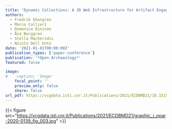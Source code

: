 ```yaml
---
title: 'Dynamic Collections: A 3D Web Infrastructure for Artifact Engagement'
authors:
  - Fredrik Ekengren
  - Marco Callieri
  - Domenica Dininno
  - Åsa Berggren
  - Stella Macheridis
  - Nicolo Dell Unto
date: '2021-01-01T00:00:00Z'
publication_types: ['paper-conference']
publication: '*Open Archaeology*'
featured: false

image:
#    caption: 'Image'
    focal_point: ''
    preview_only: false
    share: false
url_pdf: https://vcgdata.isti.cnr.it/Publications/2021/ECDBMD21/10.1515_opar-2020-0139.pdf
---
```

{{< figure src="https://vcgdata.isti.cnr.it/Publications/2021/ECDBMD21/graphic_j_opar-2020-0139_fig_003.jpg" >}}
